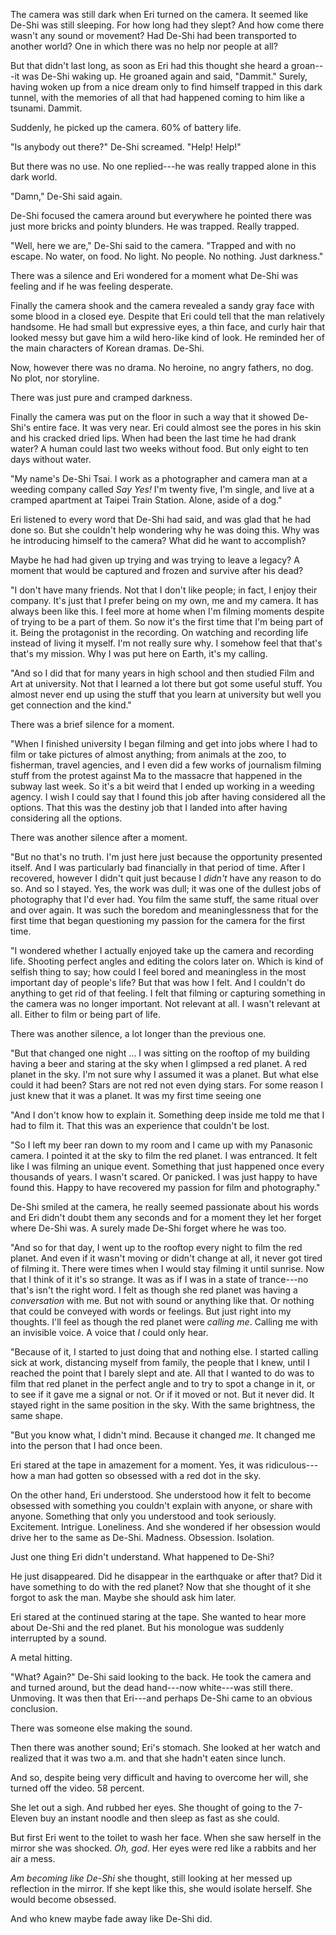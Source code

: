 The camera was still dark when Eri turned on the camera. It seemed like De-Shi was still sleeping. For how long had they slept? And how come there wasn't any sound or movement? Had De-Shi had been transported to another world? One in which there was no help nor people at all?

But that didn't last long, as soon as Eri had this thought she heard a groan---it was De-Shi waking up. He groaned again and said, "Dammit." Surely, having woken up from a nice dream only to find himself trapped in this dark tunnel, with the memories of all that had happened coming to him like a tsunami. Dammit.

Suddenly, he picked up the camera. 60% of battery life.

"Is anybody out there?" De-Shi screamed. "Help! Help!"

But there was no use. No one replied---he was really trapped alone in this dark world.

"Damn," De-Shi said again.

 De-Shi focused the camera around but everywhere he pointed there was just more bricks and pointy blunders. He was trapped. Really trapped.

"Well, here we are," De-Shi said to the camera. "Trapped and with no escape. No water, on food. No light. No people. No nothing. Just darkness."

There was a silence and Eri wondered for a moment what De-Shi was feeling and if he was feeling desperate.

Finally the camera shook and the camera revealed a sandy gray face with some blood in a closed eye. Despite that Eri could tell that the man relatively handsome. He had small but expressive eyes, a thin face, and curly hair that looked messy but gave him a wild hero-like kind of look. He reminded her of the main characters of Korean dramas. De-Shi.

Now, however there was no drama. No heroine, no angry fathers, no dog. No plot, nor storyline.

There was just pure and cramped darkness.

Finally the camera was put on the floor in such a way that it showed De-Shi's entire face. It was very near. Eri could almost see the pores in his skin and his cracked dried lips. When had been the last time he had drank water? A human could last two weeks without food. But only eight to ten days without water.

"My name's De-Shi Tsai. I work as a photographer and camera man at a weeding company called *Say Yes!* I'm twenty five, I'm single, and live at a cramped apartment at Taipei Train Station. Alone, aside of a dog."

Eri listened to every word that De-Shi had said, and was glad that he had done so. But she couldn't help wondering why he was doing this. Why was he introducing himself to the camera? What did he want to accomplish?

Maybe he had had given up trying and was trying to leave a legacy? A moment that would be captured and frozen and survive after his dead?

"I don't have many friends. Not that I don't like people; in fact, I enjoy their company. It's just that I prefer being on my own, me and my camera. It has always been like this. I feel more at home when I'm filming moments despite of trying to be a part of them. So now it's the first time that I'm being part of it. Being the protagonist in the recording.  On watching and recording life instead of living it myself. I'm not really sure why. I somehow feel that that's that's my mission. Why I was put here on Earth, it's my calling.

"And so I did that for many years in high school and then studied Film and Art at university. Not that I learned a lot there but got some useful stuff. You almost never end up using the stuff that you learn at university but well you get connection and the kind."

There was a brief silence for a moment.

"When I finished university I began filming and get into jobs where I had to film or take pictures of almost anything; from animals at the zoo, to fisherman, travel agencies, and I even did a few works of journalism filming stuff from the protest against Ma to the massacre that happened in the subway last week. So it's a bit weird that I ended up working in a weeding agency. I wish I could say that I found this job after having considered all the options. That this was the destiny job that I landed into after having considering all the options.

There was another silence after a moment.

"But no that's no truth. I'm just here just because the opportunity presented itself. And I was particularly bad financially in that period of time. After I recovered, however
I didn't quit just because I *didn't* have any reason to do so. And so I stayed. Yes, the work was dull; it was one of the dullest jobs of photography that I'd ever had. You film the same stuff, the same ritual over and over again. It was such the boredom and meaninglessness that for the first time that began questioning my passion for the camera for the first time.

"I wondered whether I actually enjoyed take up the camera and recording life. Shooting perfect angles and editing the colors later on. Which is kind of selfish thing to say; how could I feel bored and meaningless in the most important day of people's life? But that was how I felt. And I couldn't do anything to get rid of that feeling. I felt that filming or capturing something in the camera was no longer important. Not relevant at all. I wasn't relevant at all. Either to film or being part of life.

There was another silence, a lot longer than the previous one.

"But that changed one night ... I was sitting on the rooftop of my building having a beer and staring at the sky when I glimpsed a red planet. A red planet in the sky. I'm not sure why I assumed it was a planet. But what else could it had been? Stars are not red not even dying stars. For some reason I just knew that it was a planet. It was my first time seeing one

"And I don't know how to explain it. Something deep inside me told me that I had to film it. That this was an experience that couldn't be lost.

"So I left my beer ran down to my room and I came up with my Panasonic camera. I pointed it at the sky to film the red planet. I was entranced. It felt like I was filming an unique event. Something that just happened once every thousands of years. I wasn't scared. Or panicked. I was just happy to have found this. Happy to have recovered my passion for film and photography."

De-Shi smiled at the camera, he really seemed passionate about his words and Eri didn't doubt them any seconds and for a moment they let her forget where De-Shi was. A surely made De-Shi forget where he was too.

"And so for that day, I went up to the rooftop every night to film the red planet. And even if it wasn't moving or didn't change at all, it never got tired of filming it. There were times when I would stay filming it until sunrise. Now that I think of it it's so strange. It was as if I was in a state of trance---no that's isn't the right word. I felt as though she red planet was having a *conversation* with me. But not with sound or anything like that. Or nothing that could be conveyed with words or feelings. But just right into my thoughts. I'll feel as though the red planet were *calling me*. Calling me with an invisible voice. A voice that *I* could only hear.

"Because of it, I started to just doing that and nothing else. I started calling sick at work, distancing myself from family, the people that I knew, until I reached the point that I barely slept and ate. All that I wanted to do was to film that red planet in the perfect angle and to try to spot a change in it, or to see if it gave me a signal or not. Or if it moved or not. But it never did. It stayed right in the same position in the sky. With the same brightness, the same shape.

"But you know what, I didn't mind. Because it changed *me*. It changed me into the person that I had once been.

Eri stared at the tape in amazement for a moment. Yes, it was ridiculous---how a man had gotten so obsessed with a red dot in the sky.

On the other hand, Eri understood. She understood how it felt to become obsessed with something you couldn't explain with anyone, or share with anyone. Something that only you understood and took seriously. Excitement. Intrigue. Loneliness. And she wondered if her obsession would drive her to the same as De-Shi. Madness. Obsession. Isolation.

Just one thing Eri didn't understand. What happened to De-Shi?

He just disappeared. Did he disappear in the earthquake or after that? Did it have something to do with the red planet? Now that she thought of it she forgot to ask the man. Maybe she should ask him later.

Eri stared at the continued staring at the tape. She wanted to hear more about De-Shi and the red planet. But his monologue was suddenly interrupted by a sound.

A metal hitting.

"What? Again?" De-Shi said looking to the back. He took the camera and and turned around, but the dead hand---now white---was still there. Unmoving. It was then that Eri---and perhaps De-Shi came to an obvious conclusion.

There was someone else making the sound.

Then there was another sound; Eri's stomach. She looked at her watch and realized that it was two a.m. and that she hadn't eaten since lunch.

And so, despite being very difficult and having to overcome her will, she turned off the video. 58 percent.

She let out a sigh. And rubbed her eyes. She thought of going to the 7-Eleven buy an instant noodle and then sleep as fast as she could.

But first Eri went to the toilet to wash her face. When she saw herself in the mirror she was shocked. *Oh, god*. Her eyes were red like a rabbits and her air a mess.

*Am becoming like De-Shi* she thought, still looking at her messed up reflection in the mirror. If she kept like this, she would isolate herself. She would become obsessed.

And who knew maybe fade away like De-Shi did.
